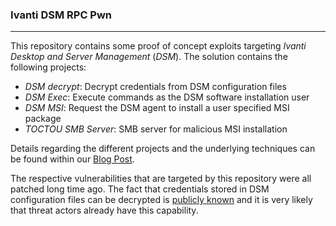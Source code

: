 ### Ivanti DSM RPC Pwn

----

This repository contains some proof of concept exploits targeting
*Ivanti Desktop and Server Management* (*DSM*). The solution contains
the following projects:

* *DSM decrypt*: Decrypt credentials from DSM configuration files
* *DSM Exec*: Execute commands as the DSM software installation user
* *DSM MSI*: Request the DSM agent to install a user specified MSI package
* *TOCTOU SMB Server*: SMB server for malicious MSI installation

Details regarding the different projects and the underlying techniques can
be found within our [Blog Post](TODO).

The respective vulnerabilities that are targeted by this repository
were all patched long time ago. The fact that credentials stored in
DSM configuration files can be decrypted is [publicly known](https://www.syss.de/fileadmin/dokumente/Publikationen/Advisories/SYSS-2019-019.txt)
and it is very likely that threat actors already have this capability.
